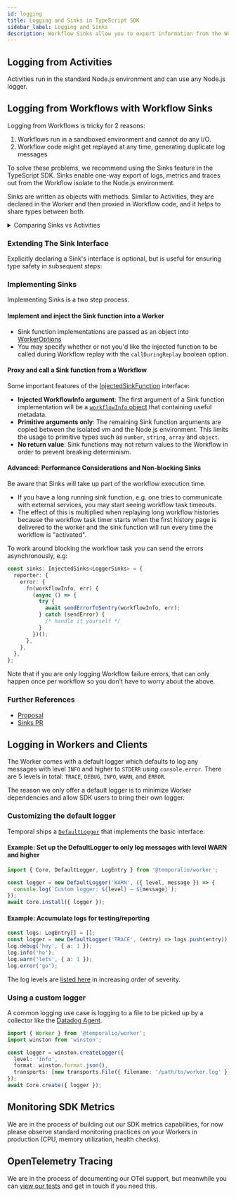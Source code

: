 ```yaml
---
id: logging
title: Logging and Sinks in TypeScript SDK
sidebar_label: Logging and Sinks
description: Workflow Sinks allow you to export information from the Workflow back to the Node.js environment, often used for logging, metrics, tracing.
---
```


## Logging from Activities

Activities run in the standard Node.js environment and can use any Node.js logger.

## Logging from Workflows with Workflow Sinks

Logging from Workflows is tricky for 2 reasons:

1. Workflows run in a sandboxed environment and cannot do any I/O.
1. Workflow code might get replayed at any time, generating duplicate log messages

To solve these problems, we recommend using the Sinks feature in the TypeScript SDK.
Sinks enable one-way export of logs, metrics and traces out from the Workflow isolate to the Node.js environment.

<!--
Workflows in Temporal may be replayed from the beginning of their history when resumed. In order for Temporal to recreate the exact state Workflow code was in, the code is required to be fully deterministic. To prevent breaking [determinism](/docs/typescript/determinism), in the TypeScript SDK, Workflow code runs in an isolated execution environment and may not use any of the Node.js APIs or communicate directly with the outside world. -->

Sinks are written as objects with methods. Similar to Activities, they are declared in the Worker and then proxied in Workflow code, and it helps to share types between both.

<details>
  <summary>Comparing Sinks vs Activities</summary>
  
Sinks are similar to Activities in that they are both registered on the Worker and proxied into the Workflow.
However, they differ from Activities in important ways:

- Sink functions don't return promises
- Sink calls are not recorded in Workflow histories (no timeouts or retries)
- Sink functions are run on the same Worker that runs the Workflow they are called from

</details>

### Extending The Sink Interface

Explicitly declaring a Sink's interface is optional, but is useful for ensuring type safety in subsequent steps:

<!--SNIPSTART typescript-logger-sink-interface-->
<!--SNIPEND-->

### Implementing Sinks

Implementing Sinks is a two step process.

#### Implement and inject the Sink function into a Worker

<!--SNIPSTART typescript-logger-sink-worker-->
<!--SNIPEND-->

- Sink function implementations are passed as an object into [WorkerOptions](https://typescript.temporal.io/api/interfaces/worker.workeroptions/#dependencies)
- You may specify whether or not you'd like the injected function to be called during Workflow replay with the `callDuringReplay` boolean option.

#### Proxy and call a Sink function from a Workflow

<!--SNIPSTART typescript-logger-sink-workflow-->
<!--SNIPEND-->

Some important features of the [InjectedSinkFunction](https://typescript.temporal.io/api/interfaces/worker.InjectedSinkFunction) interface:

- **Injected WorkflowInfo argument**: The first argument of a Sink function implementation will be a [`workflowInfo` object](https://typescript.temporal.io/api/interfaces/workflow.workflowinfo/) that containing useful metadata.
- **Primitive arguments only**: The remaining Sink function arguments are copied between the isolated vm and the Node.js environment. This limits the usage to primitive types such as `number`, `string`, `array` and `object`.
- **No return value**: Sink functions may not return values to the Workflow in order to prevent breaking determinism.

#### Advanced: Performance Considerations and Non-blocking Sinks

Be aware that Sinks will take up part of the workflow execution time.

- If you have a long running sink function, e.g. one tries to communicate with external services, you may start seeing workflow task timeouts.
- The effect of this is multiplied when replaying long workflow histories because the workflow task timer starts when the first history page is delivered to the worker and the sink function will run every time the workflow is "activated".

To work around blocking the workflow task you can send the errors asynchronously, e.g:

```ts
const sinks: InjectedSinks<LoggerSinks> = {
  reporter: {
    error: {
      fn(workflowInfo, err) {
        (async () => {
          try {
            await sendErrorToSentry(workflowInfo, err);
          } catch (sendError) {
            /* handle it yourself */
          }
        })();
      },
    },
  },
};
```

Note that if you are only logging Workflow failure errors, that can only happen once per workflow so you don't have to worry about the above.

### Further References

- [Proposal](https://github.com/temporalio/proposals/blob/master/node/logging-and-metrics-for-user-code.md)
- [Sinks PR](https://github.com/temporalio/sdk-typescript/pull/370/files)

## Logging in Workers and Clients

The Worker comes with a default logger which defaults to log any messages with level `INFO` and higher to `STDERR` using `console.error`.
There are 5 levels in total: `TRACE`, `DEBUG`, `INFO`, `WARN`, and `ERROR`.

The reason we only offer a default logger is to minimize Worker dependencies and allow SDK users to bring their own logger.

### Customizing the default logger

Temporal ships a [`DefaultLogger`](https://typescript.temporal.io/api/classes/worker.defaultlogger/) that implements the basic interface:

#### Example: Set up the DefaultLogger to only log messages with level WARN and higher

```ts
import { Core, DefaultLogger, LogEntry } from '@temporalio/worker';

const logger = new DefaultLogger('WARN', ({ level, message }) => {
  console.log(`Custom logger: ${level} — ${message}`);
});
await Core.install({ logger });
```

#### Example: Accumulate logs for testing/reporting

```ts
const logs: LogEntry[] = [];
const logger = new DefaultLogger('TRACE', (entry) => logs.push(entry));
log.debug('hey', { a: 1 });
log.info('ho');
log.warn('lets', { a: 1 });
log.error('go');
```

The log levels are [listed here](https://typescript.temporal.io/api/namespaces/worker#loglevel) in increasing order of severity.

### Using a custom logger

A common logging use case is logging to a file to be picked up by a collector like the [Datadog Agent](https://docs.datadoghq.com/logs/log_collection/nodejs/?tab=winston30).

```ts
import { Worker } from '@temporalio/worker';
import winston from 'winston';

const logger = winston.createLogger({
  level: 'info',
  format: winston.format.json(),
  transports: [new transports.File({ filename: '/path/to/worker.log' })],
});
await Core.create({ logger });
```

## Monitoring SDK Metrics

We are in the process of building out our SDK metrics capabilities, for now please observe standard monitoring practices on your Workers in production (CPU, memory utilization, health checks).

## OpenTelemetry Tracing

We are in the process of documenting our OTel support, but meanwhile you can [view our tests](https://github.com/temporalio/sdk-typescript/blob/4505eee94e7d8a10bc187612977fd72bc6d740a6/packages/test/src/test-otel.ts) and get in touch if you need this.

